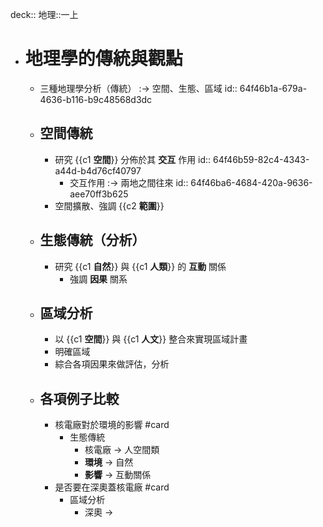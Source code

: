 deck:: 地理::一上

- # 地理學的傳統與觀點
	- 三種地理學分析（傳統） :-> 空間、生態、區域
	  id:: 64f46b1a-679a-4636-b116-b9c48568d3dc
	- ## 空間傳統
		- 研究 {{c1 **空間**}} 分佈於其 **交互** 作用
		  id:: 64f46b59-82c4-4343-a44d-b4d76cf40797
			- 交互作用 :-> 兩地之間往來
			  id:: 64f46ba6-4684-420a-9636-aee70ff3b625
		- 空間擴散、強調 {{c2 **範圍**}}
	- ## 生態傳統（分析）
		- 研究 {{c1 **自然**}} 與 {{c1 **人類**}} 的 **互動** 關係
			- 強調 **因果** 關系
	- ## 區域分析
		- 以 {{c1 **空間**}} 與 {{c1 **人文**}} 整合來實現區域計畫
		- 明確區域
		- 綜合各項因果來做評估，分析
	- ## 各項例子比較
		- 核電廠對於環境的影響 #card
			- 生態傳統
				- 核電廠 -> 人空間類
				- **環境** -> 自然
				- **影響** -> 互動關係
		- 是否要在深奧蓋核電廠 #card
			- 區域分析
				- 深奧 ->